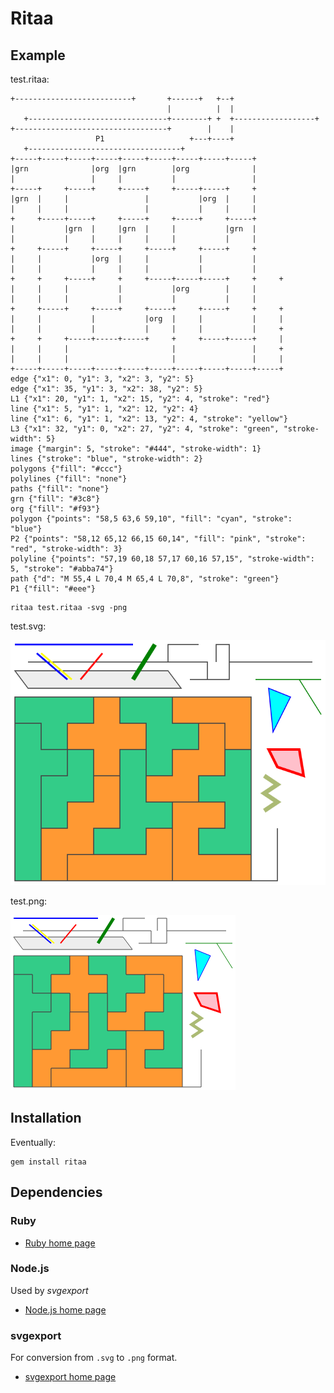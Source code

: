 # Ritaa

## Example

test.ritaa:

    +--------------------------+       +------+   +--+
                                       |          |  |
       +-------------------------------+--------+ +  +------------------+
    +----------------------------------+        |    |
                       P1                   +---+----+
       +----------------------------------+
    +-----+-----+-----+-----+-----+-----+-----+-----+-----+
    |grn              |org  |grn        |org              |
    |                 |     |           |                 |
    +-----+     +-----+     +-----+     +-----+-----+     +
    |grn  |     |                 |           |org  |     |
    |     |     |                 |           |     |     |
    +     +-----+-----+     +-----+     +-----+     +-----+
    |           |grn  |     |grn  |     |           |grn  |
    |           |     |     |     |     |           |     |
    +     +-----+     +-----+     +-----+     +-----+     +
    |     |           |org  |     |           |           |
    |     |           |     |     |           |           |
    +     +     +-----+     +     +-----+-----+-----+     +     +
    |     |     |           |           |org        |     |
    |     |     |           |           |           |     |
    +     +-----+     +-----+     +-----+     +-----+     +     +
    |     |           |           |org  |     |           |     |
    |     |           |           |     |     |           |     +
    +     +     +-----+-----+-----+     +     +-----+-----+     |
    |     |     |                       |                 |     +
    |     |     |                       |                 |     |
    +-----+-----+-----+-----+-----+-----+-----+-----+-----+-----+
    edge {"x1": 0, "y1": 3, "x2": 3, "y2": 5}
    edge {"x1": 35, "y1": 3, "x2": 38, "y2": 5}
    L1 {"x1": 20, "y1": 1, "x2": 15, "y2": 4, "stroke": "red"}
    line {"x1": 5, "y1": 1, "x2": 12, "y2": 4}
    line {"x1": 6, "y1": 1, "x2": 13, "y2": 4, "stroke": "yellow"}
    L3 {"x1": 32, "y1": 0, "x2": 27, "y2": 4, "stroke": "green", "stroke-width": 5}
    image {"margin": 5, "stroke": "#444", "stroke-width": 1}
    lines {"stroke": "blue", "stroke-width": 2}
    polygons {"fill": "#ccc"}
    polylines {"fill": "none"}
    paths {"fill": "none"}
    grn {"fill": "#3c8"}
    org {"fill": "#f93"}
    polygon {"points": "58,5 63,6 59,10", "fill": "cyan", "stroke": "blue"}
    P2 {"points": "58,12 65,12 66,15 60,14", "fill": "pink", "stroke": "red", "stroke-width": 3}
    polyline {"points": "57,19 60,18 57,17 60,16 57,15", "stroke-width": 5, "stroke": "#abba74"}
    path {"d": "M 55,4 L 70,4 M 65,4 L 70,8", "stroke": "green"}
    P1 {"fill": "#eee"}

<!-- . -->

    ritaa test.ritaa -svg -png

test.svg:

![](test.svg)

test.png:

![](test.png)

## Installation

Eventually:

    gem install ritaa

## Dependencies

### Ruby

- [Ruby home page](https://www.ruby-lang.org/en/)

### Node.js

Used by _svgexport_

- [Node.js home page](https://nodejs.org/en/)

### svgexport

For conversion from `.svg` to `.png` format.

- [svgexport home page](https://github.com/shakiba/svgexport)
